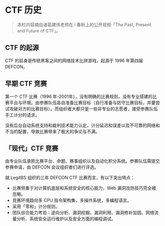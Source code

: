 # CTF 历史

> 本栏内容摘自诸葛建伟老师在 i 春秋上的公开视频「The Past, Present and Future of CTF」。

## CTF 的起源

CTF 的前身是传统黑客之间的网络技术比拼游戏，起源于 1996 年第四届 DEFCON。

## 早期 CTF 竞赛

第一个 CTF 比赛（1996 年-2001年），没有明确的比赛规则，没有专业搭建的比赛平台与环境。由参赛队伍各自准备比赛目标（自行准备与防守比赛目标，并要尝试攻破对方的比赛目标）。而组织者大都只是一些非专业的志愿者，接受参赛队伍手工计分的请求。

没有后台自动系统支持和裁判技术能力认定，计分延迟和误差以及不可靠的网络和不当的配置，导致比赛带来了极大的争论与不满。

## 「现代」CTF 竞赛

由专业队伍承担比赛平台、命题、赛事组织以及自动化积分系统。参赛队伍需提交参赛申请，由 DEFCON 会议组织者们进行评选。

就 LegitBS 组织的三年 DEFCON CTF 比赛而言，有以下突出特点：

-   比赛侧重于对计算机底层和系统安全的核心能力，Web 漏洞攻防技巧完全被忽略。
-   竞赛环境趋向多 CPU 指令架构集，多操作系统，多编程语言。
-   采用「零和」计分规则。
-   团队综合能力考验：逆向分析、漏洞挖掘、漏洞利用、漏洞修补加固、网络流量分析、系统安全运行维护以及安全方面的编程调试。